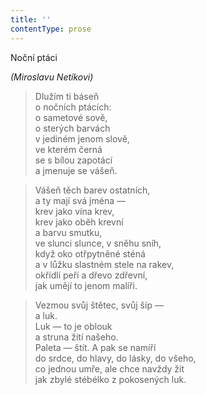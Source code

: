 ```yaml
---
title: ''
contentType: prose
---
```


Noční ptáci

_(Miroslavu Netíkovi)_

> Dlužím ti báseň  
> o nočních ptácích:  
> o sametové sově,  
> o sterých barvách  
> v jediném jenom slově,  
> ve kterém černá  
> se s bílou zapotácí  
> a jmenuje se vášeň.

> Vášeň těch barev ostatních,  
> a ty mají svá jména —  
> krev jako vína krev,  
> krev jako oběh krevní  
> a barvu smutku,  
> ve slunci slunce, v sněhu sníh,  
> když oko otřpytněné sténá  
> a v lůžku slastném stele na rakev,  
> okřídlí peří a dřevo zdřevní,  
> jak umějí to jenom malíři.

> Vezmou svůj štětec, svůj šíp —  
> a luk.  
> Luk — to je oblouk  
> a struna žití našeho.  
> Paleta — štít. A pak se namíří  
> do srdce, do hlavy, do lásky, do všeho,  
> co jednou umře, ale chce navždy žít  
> jak zbylé stébélko z pokosených luk.
